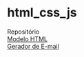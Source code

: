 # html_css_js
 Repositório<br>
<a target="_blank" href="https://hcds0001.github.io/html_css_js/consult/html.html">Modelo HTML</a><br>
<a target="_blank" href="https://hcds0001.github.io/html_css_js/eletrofrio/email/email.html">Gerador de E-mail</a><br>